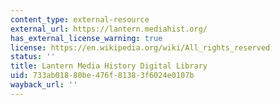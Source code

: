 ```yaml
---
content_type: external-resource
external_url: https://lantern.mediahist.org/
has_external_license_warning: true
license: https://en.wikipedia.org/wiki/All_rights_reserved
status: ''
title: Lantern Media History Digital Library
uid: 733ab018-80be-476f-8138-3f6024e0107b
wayback_url: ''
---
```

